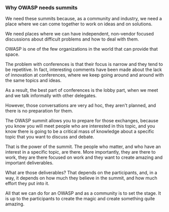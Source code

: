 ### Why OWASP needs summits

We need these summits because, as a community and industry, we need a place where we can come together to work on ideas and on solutions.

We need places where we can have independent, non-vendor focused discussions about difficult problems and how to deal with them.

OWASP is one of the few organizations in the world that can provide that space. 

The problem with conferences is that their focus is narrow and they tend to be repetitive. In fact, interesting comments have been made about the lack of innovation at conferences, where we keep going around and around with the same topics and ideas.

As a result, the best part of conferences is the lobby part, when we meet and we talk informally with other delegates.

However, those conversations are very ad hoc, they aren't planned, and there is no preparation for them.

The OWASP summit allows you to prepare for those exchanges, because you know you will meet people who are interested in this topic, and you know there is going to be a critical mass of knowledge about a specific topic that you want to discuss and debate.

That is the power of the summit. The people who matter, and who have an interest in a specific topic, are there. More importantly, they are there to work, they are there focused on work and they want to create amazing and important deliverables.

What are those deliverables? That depends on the participants, and, in a way, it depends on how much they believe in the summit, and how much effort they put into it. 

All that we can do for an OWASP and as a community is to set the stage. It is up to the participants to create the magic and create something quite amazing.
